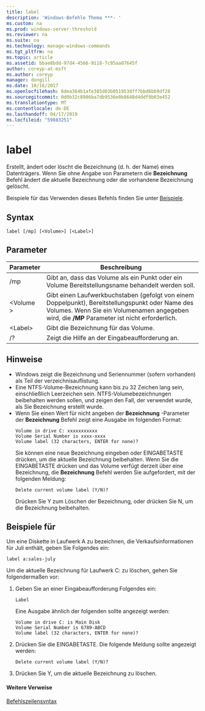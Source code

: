 ```yaml
---
title: label
description: 'Windows-Befehle Thema ***- '
ms.custom: na
ms.prod: windows-server-threshold
ms.reviewer: na
ms.suite: na
ms.technology: manage-windows-commands
ms.tgt_pltfrm: na
ms.topic: article
ms.assetid: bbae8bdd-97d4-4566-9118-7c95aa07645f
author: coreyp-at-msft
ms.author: coreyp
manager: dongill
ms.date: 10/16/2017
ms.openlocfilehash: 6dea364b1afe385d03b0519538ff7bbd6bb9df28
ms.sourcegitcommit: 0d0b32c8986ba7db9536e0b8648d4ddf9b03e452
ms.translationtype: MT
ms.contentlocale: de-DE
ms.lasthandoff: 04/17/2019
ms.locfileid: "59883251"
---
```

# <a name="label"></a>label



Erstellt, ändert oder löscht die Bezeichnung (d. h. der Name) eines Datenträgers. Wenn Sie ohne Angabe von Parametern die **Bezeichnung** Befehl ändert die aktuelle Bezeichnung oder die vorhandene Bezeichnung gelöscht.

Beispiele für das Verwenden dieses Befehls finden Sie unter [Beispiele](#BKMK_examples).

## <a name="syntax"></a>Syntax

```
label [/mp] [<Volume>] [<Label>]
```

## <a name="parameters"></a>Parameter

|Parameter|Beschreibung|
|---------|-----------|
|/mp|Gibt an, dass das Volume als ein Punkt oder ein Volume Bereitstellungsname behandelt werden soll.|
|\<Volume >|Gibt einen Laufwerkbuchstaben (gefolgt von einem Doppelpunkt), Bereitstellungspunkt oder Name des Volumes. Wenn Sie ein Volumenamen angegeben wird, die **/MP** Parameter ist nicht erforderlich.|
|\<Label>|Gibt die Bezeichnung für das Volume.|
|/?|Zeigt die Hilfe an der Eingabeaufforderung an.|

## <a name="remarks"></a>Hinweise

-   Windows zeigt die Bezeichnung und Seriennummer (sofern vorhanden) als Teil der verzeichnisauflistung.
-   Eine NTFS-Volume-Bezeichnung kann bis zu 32 Zeichen lang sein, einschließlich Leerzeichen sein. NTFS-Volumebezeichnungen beibehalten werden sollen, und zeigen den Fall, der verwendet wurde, als Sie Bezeichnung erstellt wurde.
-   Wenn Sie einen Wert für nicht angeben der **Bezeichnung** -Parameter der **Bezeichnung** Befehl zeigt eine Ausgabe im folgenden Format:  
    ```
    Volume in drive C: xxxxxxxxxxx 
    Volume Serial Number is xxxx-xxxx 
    Volume label (32 characters, ENTER for none)?
    ```  
    Sie können eine neue Bezeichnung eingeben oder EINGABETASTE drücken, um die aktuelle Bezeichnung beibehalten. Wenn Sie die EINGABETASTE drücken und das Volume verfügt derzeit über eine Bezeichnung, die **Bezeichnung** Befehl werden Sie aufgefordert, mit der folgenden Meldung:  
    ```
    Delete current volume label (Y/N)?
    ```  
    Drücken Sie Y zum Löschen der Bezeichnung, oder drücken Sie N, um die Bezeichnung beibehalten.

## <a name="BKMK_examples"></a>Beispiele für

Um eine Diskette in Laufwerk A zu bezeichnen, die Verkaufsinformationen für Juli enthält, geben Sie Folgendes ein:
```
label a:sales-july
```
Um die aktuelle Bezeichnung für Laufwerk C: zu löschen, gehen Sie folgendermaßen vor:
1.  Geben Sie an einer Eingabeaufforderung Folgendes ein:  
    ```
    Label
    ```  
    Eine Ausgabe ähnlich der folgenden sollte angezeigt werden:  
    ```
    Volume in drive C: is Main Disk
    Volume Serial Number is 6789-ABCD
    Volume label (32 characters, ENTER for none)?
    ```  
2.  Drücken Sie die EINGABETASTE. Die folgende Meldung sollte angezeigt werden:  
    ```
    Delete current volume label (Y/N)?
    ```  
3.  Drücken Sie Y, um die aktuelle Bezeichnung zu löschen.

#### <a name="additional-references"></a>Weitere Verweise

[Befehlszeilensyntax](command-line-syntax-key.md)